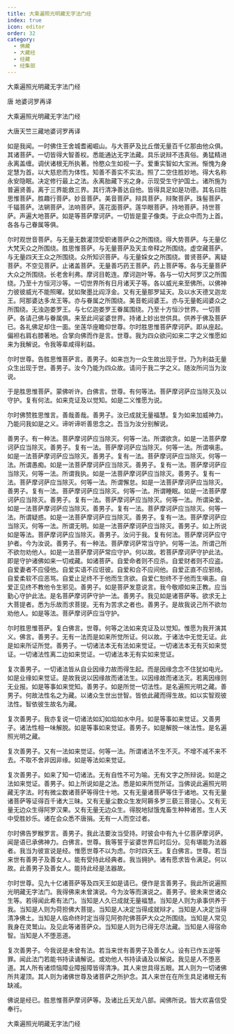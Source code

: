 ```yaml
---
title: 大乘遍照光明藏无字法门经
index: true
icon: editor
order: 32
category:
  - 佛藏
  - 大藏经
  - 经藏
  - 经集部
---
```


  大乘遍照光明藏无字法门经  

唐 地婆诃罗再译  

大乘遍照光明藏无字法门经  

大唐天竺三藏地婆诃罗再译  

如是我闻。一时佛住王舍城耆阇崛山。与大菩萨及比丘僧无量百千亿那由他众俱。其诸菩萨。一切皆得大智善权。悉能通达无字法藏。具乐说辩不违真俗。勇猛精进永离盖缠。调伏诸根无所执著。怜愍众生如视一子。爱重实智如大宝洲。惭愧为身定慧为首。以大慈悲而为体性。知善不善实不实法。照了二空住胜妙地。得大名称永安隐眠。决定修行最上之法。永离胎藏下劣之身。示现受生守护国土。诸所施为普遍贤善。离于三界能救三界。其行清净善达自他。皆得具足如是功德。其名曰胜思惟菩萨。胜趣行菩萨。妙音菩萨。美音菩萨。辩具菩萨。辩聚菩萨。珠髻菩萨。千辐菩萨。法辋菩萨。法响菩萨。莲花面菩萨。莲华眼菩萨。持地菩萨。持世菩萨。声遍大地菩萨。如是等菩萨摩诃萨。一切皆是童子像类。于此众中而为上首。各各与己眷属等俱。  

尔时观世音菩萨。与无量无数灌顶受职诸菩萨众之所围绕。得大势菩萨。与无量亿大梵天众之所围绕。胜思惟菩萨。与无量菩萨及天主帝释之所围绕。虚空藏菩萨。与无量四天王众之所围绕。众所知识菩萨。与无量婇女之所围绕。普贤菩萨。离疑菩萨。不空见菩萨。止诸盖菩萨。无量善巧药王菩萨。药上菩萨等。各与无量菩萨大众之所围绕。长老舍利弗。摩诃目乾连。摩诃迦叶等。各与一切大阿罗汉之所围绕。乃至十方恒河沙等。一切世界所有日月诸天子等。各以威光来至佛所。以佛神力彼彼威光不能照曜。犹如聚墨比阎浮金。又有无量那罗延天。及以水天德叉迦龙王。阿那婆达多龙王等。亦与眷属之所围绕。美音乾闼婆王。亦与无量乾闼婆众之所围绕。无浊迦娄罗王。与七亿迦娄罗王眷属围绕。乃至十方恒沙世界。一切菩萨。各请己佛与眷属俱。来至此间娑婆世界。持诸上妙出世供具。供养于佛及菩萨已。各礼佛足却住一面。坐莲华座瞻仰世尊。尔时胜思惟菩萨摩诃萨。即从座起。偏袒右肩右膝著地。合掌向佛而作是言。世尊。我为四众欲问如来二字之义惟愿如来为我解说。令我等辈咸得利益。  

尔时世尊。告胜思惟菩萨言。善男子。如来岂为一众生故出现于世。乃为利益无量众生出现于世。善男子。汝今乃能为四众故。请问于我二字之义。随汝所问当为汝说。  

于是胜思惟菩萨。蒙佛听许。白佛言。世尊。有何等法。菩萨摩诃萨应当除灭及以守护。复有何法。如来克证及以觉知。如是二义惟愿为说。  

尔时佛赞胜思惟言。善哉善哉。善男子。汝已成就无量福慧。复为如来加威神力。乃能问我如是之义。谛听谛听善思念之。吾当为汝分别解说。  

善男子。有一种法。菩萨摩诃萨应当除灭。何等一法。所谓欲贪。如是一法菩萨摩诃萨应当除灭。善男子。复有一法。菩萨摩诃萨应当除灭。何等一法。所谓嗔恚。如是一法菩萨摩诃萨应当除灭。善男子。复有一法。菩萨摩诃萨应当除灭。何等一法。所谓愚痴。如是一法菩萨摩诃萨应当除灭。善男子。复有一法。菩萨摩诃萨应当除灭。何等一法。所谓我执。如是一法菩萨摩诃萨应当除灭。善男子。复有一法。菩萨摩诃萨应当除灭。何等一法。所谓懈怠。如是一法菩萨摩诃萨应当除灭。善男子。复有一法。菩萨摩诃萨应当除灭。何等一法。所谓睡眠。如是一法菩萨摩诃萨应当除灭。善男子。复有一法。菩萨摩诃萨应当除灭。何等一法。所谓染爱。如是一法菩萨摩诃萨应当除灭。善男子。复有一法。菩萨摩诃萨应当除灭。何等一法。所谓疑惑。如是一法菩萨摩诃萨应当除灭。善男子。复有一法。菩萨摩诃萨应当除灭。何等一法。所谓无明。如是一法菩萨摩诃萨应当除灭。善男子。如上所说如是等法。菩萨摩诃萨应当除灭。善男子。汝问于我。复有何法。菩萨摩诃萨应守护者。今为汝说。善男子。有一种法。菩萨摩诃萨常当守护。何等一法。所谓己所不欲勿劝他人。如是一法菩萨摩诃萨常应守护。何以故。若菩萨摩诃萨守护此法。即是守护诸佛如来一切戒藏。如诸菩萨。自爱命者则不应杀。自爱财者则不应盗。自爱妻者不应侵他。自爱实语不应诳彼。自爱和合不应间他。自爱正直不应邪绮。自爱柔软不应恶骂。自爱止足终不于他而生贪欲。自爱仁恕终不于他而生嗔恚。自爱正见终不教他令生邪见。善男子。如是菩萨发意说言。我今敬顺如来正教。应当勤心守护此法。是名菩萨摩诃萨守护一法。善男子。我见如是诸菩萨等。欲求无上大菩提者。悉为乐故而求菩提。无有为苦求之者也。善男子。是故我说己所不欲勿劝他人。如是等法。菩萨摩诃萨应当守护。  

尔时胜思惟菩萨。复白佛言。世尊。何等之法如来克证及以觉知。惟愿为我开演其义。佛言。善男子。无有一法而是如来所觉所证。何以故。于诸法中无觉无证。此是如来所证所觉。善男子。一切诸法本无有法如来觉证。一切诸法本无有灭如来觉证。一切诸法性离二边如来觉证。一切诸法本无有实如来觉证。  

复次善男子。一切诸法皆从自业因缘力故而得生起。而是因缘念念不住犹如电光。如是业缘如来觉证。是故我说以因缘故而诸法生。以因缘故而诸法灭。若离因缘则无业报。如是等事如来觉知。善男子。如是所觉一切法性。是名遍照光明之藏。善男子。何故法性名之为藏。以诸众生世出世智。皆依此藏而得生故。如以实智观彼法性。智依彼生故名为藏。  

复次善男子。我亦复说一切诸法如幻如焰如水中月。如是等事如来觉证。又善男子。诸法性相一味解脱。如是等事如来觉证。善男子。如是解脱一味法性。是名遍照光明之藏。  

复次善男子。又有一法如来觉证。何等一法。所谓诸法不生不灭。不增不减不来不去。不取不舍非因非缘。如是等法如来觉证。  

复次善男子。如来了知一切诸法。无有自性不可为喻。无有文字之所辩说。如是之法如来觉证。善男子。如上所说如是之法。悉是如来所觉所证。当佛说此遍照光明藏无字法。时有微尘数诸菩萨等得住十地。又有无量诸菩萨等住于诸地。又有无量诸菩萨等证得百千诸大三昧。又有无量尘数众生发阿耨多罗三藐三菩提心。又有无量无边众生得阿罗汉果。又有无量无边众生。得脱地狱饿鬼畜生种种诸苦。生人天中受胜妙乐。诸在会众悉不唐捐。无有一人而空过者。  

尔时佛告罗睺罗言。善男子。我此法要汝当受持。时彼会中有九十亿菩萨摩诃萨。闻是语已承佛神力。白佛言。世尊。我等誓于娑婆世界后时后分。见有堪能为法器者。我当为彼宣说是经。惟愿世尊不以为虑。尔时四天王。复白佛言。世尊。若当来世有善男子及善女人。能有受持此经典者。我当拥护。诸有愿求皆令满足。何以故。此善男子及善女人。能持此经是法器故。  

尔时世尊。见九十亿诸菩萨等及四天王如是请已。便作是言善男子。我此所说遍照光明藏无字法门。我得佛来未曾演说。今为汝等而演说之。善男子。彼未来世诸众生等。若得闻此希有法门。当知是人久已成就无量福慧。当知是人则为承事供养于我。当知是人则为荷担佛大菩提。当知是人决定当得成就辩才。当知是人决定当得清净佛土。当知是人临命终时定当得见阿弥陀佛菩萨大众之所围绕。当知是人常见我身在灵鹫山。及见此等诸菩萨众。当知是人则为已得无尽法藏。当知是人得宿命智。当知是人不堕恶道。  

复次善男子。今我说是未曾有法。若当来世有善男子及善女人。设有已作五逆等罪。闻此法门若能书持读诵解说。或劝他人书持读诵及以解说。我见是人不堕恶道。其人所有诸烦恼障业障报障皆得清净。其人来世具得五眼。其人则为一切诸佛所共灌顶。其人则为诸佛世尊及诸菩萨之所护念。其人来世在在所生具足诸根无有缺减。  

佛说是经已。胜思惟菩萨摩诃萨等。及诸比丘天龙八部。闻佛所说。皆大欢喜信受奉行。  

大乘遍照光明藏无字法门经  
